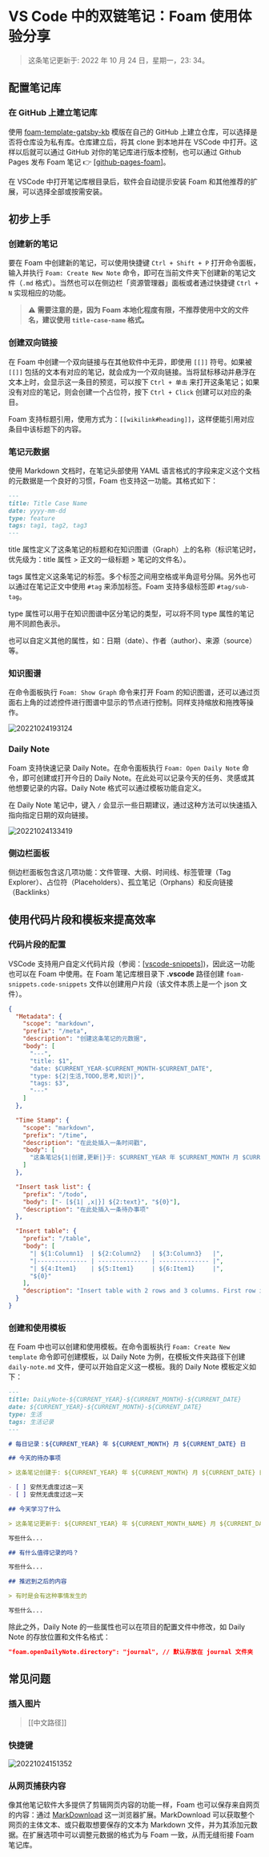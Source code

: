 # VS Code 中的双链笔记：Foam 使用体验分享

> 这条笔记更新于: 2022 年 10 月 24 日，星期一，23: 34。

## 配置笔记库

### 在 GitHub 上建立笔记库

使用 [foam-template-gatsby-kb](https://github.com/hikerpig/foam-template-gatsby-kb) 模版在自己的 GitHub 上建立仓库，可以选择是否将仓库设为私有库。仓库建立后，将其 clone 到本地并在 VSCode 中打开。这样以后就可以通过 GitHub 对你的笔记库进行版本控制，也可以通过 Github Pages 发布 Foam 笔记 👉 [[github-pages-foam]]。

在 VSCode 中打开笔记库根目录后，软件会自动提示安装 Foam 和其他推荐的扩展，可以选择全部或按需安装。

## 初步上手

### 创建新的笔记

要在 Foam 中创建新的笔记，可以使用快捷键 `Ctrl + Shift + P` 打开命令面板，输入并执行 `Foam: Create New Note` 命令，即可在当前文件夹下创建新的笔记文件（`.md` 格式）。当然也可以在侧边栏「资源管理器」面板或者通过快捷键 `Ctrl + N` 实现相应的功能。

> ⚠️ **需要注意的是，因为 Foam 本地化程度有限，不推荐使用中文的文件名，建议使用 `title-case-name` 格式。**

### 创建双向链接

在 Foam 中创建一个双向链接与在其他软件中无异，即使用 `[[]]` 符号。如果被 `[[]]` 包括的文本有对应的笔记，就会成为一个双向链接。当将鼠标移动并悬浮在文本上时，会显示这一条目的预览，可以按下 `Ctrl + 单击` 来打开这条笔记；如果没有对应的笔记，则会创建一个占位符，按下 `Ctrl + Click` 创建可以对应的条目。

Foam 支持标题引用，使用方式为：`[[wikilink#heading]]`，这样便能引用对应条目中该标题下的内容。

### 笔记元数据

使用 Markdown 文档时，在笔记头部使用 YAML 语言格式的字段来定义这个文档的元数据是一个良好的习惯，Foam 也支持这一功能。其格式如下：

```md
---
title: Title Case Name
date: yyyy-mm-dd
type: feature
tags: tag1, tag2, tag3
---
```

title 属性定义了这条笔记的标题和在知识图谱（Graph）上的名称（标识笔记时，优先级为：title 属性 > 正文的一级标题 > 笔记的文件名）。

tags 属性定义这条笔记的标签。多个标签之间用空格或半角逗号分隔。另外也可以通过在笔记正文中使用 `#tag` 来添加标签。Foam 支持多级标签即 `#tag/sub-tag`。

type 属性可以用于在知识图谱中区分笔记的类型，可以将不同 type 属性的笔记用不同颜色表示。

也可以自定义其他的属性，如：日期（date）、作者（author）、来源（source）等。

### 知识图谱

在命令面板执行 `Foam: Show Graph` 命令来打开 Foam 的知识图谱，还可以通过页面右上角的过滤控件进行图谱中显示的节点进行控制。同样支持缩放和拖拽等操作。

![20221024193124](https://raw.githubusercontent.com/chuenwei0129/my-picgo-repo/master/ts/20221024193124.png)

### Daily Note

Foam 支持快速记录 Daily Note。在命令面板执行 `Foam: Open Daily Note` 命令，即可创建或打开今日的 Daily Note。在此处可以记录今天的任务、灵感或其他想要记录的内容。Daily Note 格式可以通过模板功能自定义。

在 Daily Note 笔记中，键入 `/` 会显示一些日期建议，通过这种方法可以快速插入指向指定日期的双向链接。

![20221024133419](https://raw.githubusercontent.com/chuenwei0129/my-picgo-repo/master/ts/20221024133419.png)

### 侧边栏面板

侧边栏面板包含这几项功能：文件管理、大纲、时间线、标签管理（Tag Explorer）、占位符（Placeholders）、孤立笔记（Orphans）和反向链接（Backlinks）

## 使用代码片段和模板来提高效率

### 代码片段的配置

VSCode 支持用户自定义代码片段（参阅：[[vscode-snippets]])，因此这一功能也可以在 Foam 中使用。在 Foam 笔记库根目录下 **.vscode** 路径创建 `foam-snippets.code-snippets` 文件以创建用户片段（该文件本质上是一个 json 文件）。

```json
{
  "Metadata": {
    "scope": "markdown",
    "prefix": "/meta",
    "description": "创建这条笔记的元数据",
    "body": [
      "---",
      "title: $1",
      "date: $CURRENT_YEAR-$CURRENT_MONTH-$CURRENT_DATE",
      "type: ${2|生活,TODO,思考,知识|}",
      "tags: $3",
      "---"
    ]
  },

  "Time Stamp": {
    "scope": "markdown",
    "prefix": "/time",
    "description": "在此处插入一条时间戳",
    "body": [
      "这条笔记${1|创建,更新|}于: $CURRENT_YEAR 年 $CURRENT_MONTH 月 $CURRENT_DATE 日，$CURRENT_DAY_NAME，$CURRENT_HOUR: $CURRENT_MINUTE。"
    ]
  },

  "Insert task list": {
    "prefix": "/todo",
    "body": ["- [${1| ,x|}] ${2:text}", "${0}"],
    "description": "在此处插入一条待办事项"
  },

  "Insert table": {
    "prefix": "/table",
    "body": [
      "| ${1:Column1}  | ${2:Column2}   | ${3:Column3}   |",
      "|-------------- | -------------- | -------------- |",
      "| ${4:Item1}    | ${5:Item1}     | ${6:Item1}     |",
      "${0}"
    ],
    "description": "Insert table with 2 rows and 3 columns. First row is heading."
  }
}
```

### 创建和使用模板

在 Foam 中也可以创建和使用模板。在命令面板执行 `Foam: Create New template` 命令即可创建模板，以 Daily Note 为例，在模板文件夹路径下创建 `daily-note.md` 文件，便可以开始自定义这一模板。我的 Daily Note 模板定义如下：

```md
---
title: DaiLyNote-${CURRENT_YEAR}-${CURRENT_MONTH}-${CURRENT_DATE}
date: ${CURRENT_YEAR}-${CURRENT_MONTH}-${CURRENT_DATE}
type: 生活
tags: 生活记录
---

# 每日记录：${CURRENT_YEAR} 年 ${CURRENT_MONTH} 月 ${CURRENT_DATE} 日

## 今天的待办事项

> 这条笔记创建于: ${CURRENT_YEAR} 年 ${CURRENT_MONTH} 月 ${CURRENT_DATE} 日，${CURRENT_DAY_NAME}，${CURRENT_HOUR}: $CURRENT_MINUTE。

- [ ] 安然无虞度过这一天
- [ ] 安然无虞度过这一天

## 今天学习了什么

> 这条笔记更新于: ${CURRENT_YEAR} 年 ${CURRENT_MONTH_NAME} 月 ${CURRENT_DATE} 日，${CURRENT_DAY_NAME}，${CURRENT_HOUR}: $CURRENT_MINUTE。

写些什么...

## 有什么值得记录的吗？

写些什么...

## 推迟到之后的内容

> 有时是会有这种事情发生的

写些什么...
```

除此之外，Daily Note 的一些属性也可以在项目的配置文件中修改，如 Daily Note 的存放位置和文件名格式：

```json
"foam.openDailyNote.directory": "journal", // 默认存放在 journal 文件夹
```

## 常见问题

### 插入图片

> [[中文路径]]

### 快捷键

![20221024151352](https://raw.githubusercontent.com/chuenwei0129/my-picgo-repo/master/ts/20221024151352.png)

### 从网页捕获内容

像其他笔记软件大多提供了剪辑网页内容的功能一样，Foam 也可以保存来自网页的内容：通过 [MarkDownload](https://github.com/deathau/markdownload) 这一浏览器扩展。MarkDownload 可以获取整个网页的主体文本、或只截取想要保存的文本为 Markdown 文件，并为其添加元数据。在扩展选项中可以调整元数据的格式为与 Foam 一致，从而无缝衔接 Foam 笔记库。

[//begin]: # "Autogenerated link references for markdown compatibility"
[github-pages-foam]: ../github/github-pages-foam.md "通过 Github Pages 发布 Foam 笔记"
[vscode-snippets]: vscode-snippets.md "VSCode 使用 Snippets 设置代码块"
[picgo]: ../../notes/picgo.md "PicGo 图床设置"
[//end]: # "Autogenerated link references"
